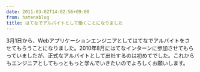 ```yaml
---
date: 2011-03-02T14:02:56+09:00
from: hatenablog
title: はてなでアルバイトとして働くことになりました
---
```


<p>3月1日から、Webアプリケーションエンジニアとしてはてなでアルバイトをさせてもらうことになりました。2010年8月にはてなインターンに参加させてもらっていましたが、正式なアルバイトとして出社するのは初めてでした。これからもエンジニアとしてもっともっと学んでいきたいのでよろしくお願いします。</p>

